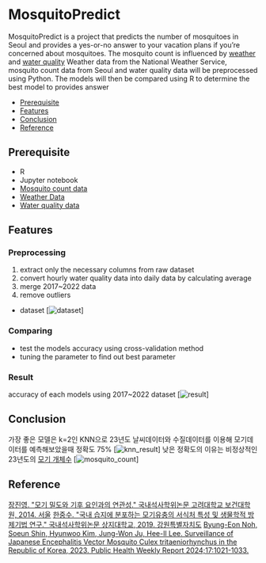 # MosquitoPredict

MosquitoPredict is a project that predicts the number of mosquitoes in Seoul and provides a yes-or-no answer to your vacation plans if you’re concerned about mosquitoes.
The mosquito count is influenced by [weather](https://www.riss.kr/search/detail/DetailView.do?p_mat_type=be54d9b8bc7cdb09&control_no=c3a3273d67112aa4ffe0bdc3ef48d419&keyword=%EB%AA%A8%EA%B8%B0) and [water quality](https://www.riss.kr/search/detail/DetailView.do?p_mat_type=be54d9b8bc7cdb09&control_no=d2c2659107fad4e7ffe0bdc3ef48d419&keyword=%EB%AA%A8%EA%B8%B0%20%EC%88%98%EC%A7%88)
Weather data from the National Weather Service, mosquito count data from Seoul and water quality data will be preprocessed using Python.
The models will then be compared using R to determine the best model to provides answer

<!-- vim-markdown-toc GFM -->

- [Prerequisite](#Prerequisite)
- [Features](#features)
- [Conclusion](#Conclusion)
- [Reference](#Reference)

<!-- vim-markdown-toc -->

## Prerequisite

- R
- Jupyter notebook
- [Mosquito count data](https://news.seoul.go.kr/welfare/archives/532165)
- [Weather Data](https://data.kma.go.kr/data/grnd/selectAsosRltmList.do?pgmNo=36)
- [Water quality data](https://swo.seoul.go.kr/water/waterMesntkInfo.do?)

## Features

### Preprocessing

1. extract only the necessary columns from raw dataset
2. convert hourly water quality data into daily data by calculating average
3. merge 2017~2022 data
4. remove outliers

- dataset
  [![dataset](https://github.com/chungJS/predicts_mosquito/raw/main/img/preprocessed_dataset.png)]

### Comparing

- test the models accuracy using cross-validation method
- tuning the parameter to find out best parameter

### Result

accuracy of each models using 2017~2022 dataset
[![result](https://github.com/chungJS/predicts_mosquito/raw/main/img/result.png)]

## Conclusion

가장 좋은 모델은 k=2인 KNN으로 23년도 날씨데이터와 수질데이터를 이용해 모기데이터를 예측해보았을때 정확도 75%
[![knn_result](https://github.com/chungJS/predicts_mosquito/raw/main/img/knn_result.png)]
낮은 정확도의 이유는 비정상적인 23년도의 [모기 개체수](https://www.phwr.org/journal/view.html?uid=716&vmd=Full)
[![mosquito_count](https://github.com/chungJS/predicts_mosquito/raw/main/img/mosquito_count.png)]

## Reference

[장진영. "모기 밀도와 기후 요인과의 연관성." 국내석사학위논문 고려대학교 보건대학원, 2014. 서울](https://www.riss.kr/search/detail/DetailView.do?p_mat_type=be54d9b8bc7cdb09&control_no=c3a3273d67112aa4ffe0bdc3ef48d419&keyword=%EB%AA%A8%EA%B8%B0)
[한중수. "국내 습지에 분포하는 모기유충의 서식처 특성 및 생물학적 방제기법 연구." 국내석사학위논문 상지대학교, 2019. 강원특별자치도](https://www.riss.kr/search/detail/DetailView.do?p_mat_type=be54d9b8bc7cdb09&control_no=d2c2659107fad4e7ffe0bdc3ef48d419&keyword=%EB%AA%A8%EA%B8%B0%20%EC%88%98%EC%A7%88)
[Byung-Eon Noh, Soeun Shin, Hyunwoo Kim, Jung-Won Ju, Hee-Il Lee. Surveillance of Japanese Encephalitis Vector Mosquito Culex tritaeniorhynchus in the Republic of Korea, 2023. Public Health Weekly Report 2024;17:1021-1033.](https://www.phwr.org/journal/view.html?uid=716&vmd=Full)
